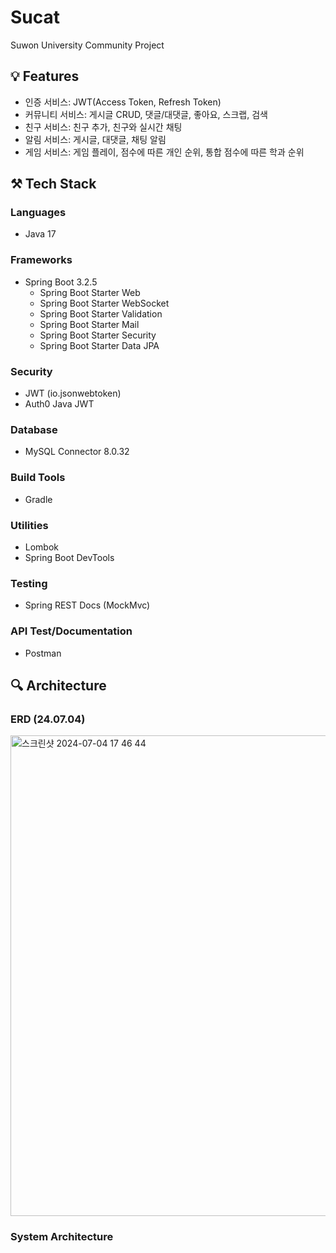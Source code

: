 # Sucat
Suwon University Community Project

## 💡 Features
- 인증 서비스: JWT(Access Token, Refresh Token)
- 커뮤니티 서비스: 게시글 CRUD, 댓글/대댓글, 좋아요, 스크랩, 검색
- 친구 서비스: 친구 추가, 친구와 실시간 채팅
- 알림 서비스: 게시글, 대댓글, 채팅 알림
- 게임 서비스: 게임 플레이, 점수에 따른 개인 순위, 통합 점수에 따른 학과 순위

## ⚒️ Tech Stack

### Languages
- Java 17

### Frameworks
- Spring Boot 3.2.5
  - Spring Boot Starter Web
  - Spring Boot Starter WebSocket
  - Spring Boot Starter Validation
  - Spring Boot Starter Mail
  - Spring Boot Starter Security
  - Spring Boot Starter Data JPA

### Security
- JWT (io.jsonwebtoken)
- Auth0 Java JWT

### Database
- MySQL Connector 8.0.32

### Build Tools
- Gradle

### Utilities
- Lombok
- Spring Boot DevTools

### Testing
- Spring REST Docs (MockMvc)

### API Test/Documentation 
- Postman

## 🔍 Architecture

### ERD (24.07.04)
<img width="769" alt="스크린샷 2024-07-04 17 46 44" src="https://github.com/pp8817/Sucat/assets/71458064/bade46af-fac1-44f0-ab51-72c7374cd658">

### System Architecture

